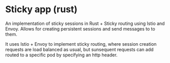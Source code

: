# Sticky app (rust)

An implementation of sticky sessions in Rust + Sticky routing using Istio and Envoy. Allows for creating persistent sessions and send messages to to them.

It uses Istio + Envoy to implement sticky routing, where session creation requests are load balanced as usual, but sunsequent requests can add routed to a specific pod by specifying an http header.